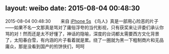 layout: weibo
date: 2015-08-04 00:48:30
---
<meta name="referrer" content="no-referrer" />

2015-08-04 00:48:30  &nbsp;&nbsp;&nbsp;&nbsp;&nbsp;&nbsp; 来自 <a href="sinaweibo://customweibosource" rel="nofollow">iPhone 5s</a>
《鸟人》真是一部用心险恶的片子——如果不名一文那真是骂对了庸俗浮夸的当代影视，只有获奖来让评委们承认你骂的对！然而还是太不好懂了，神话的隐喻，深度的台词都太需要西方文化背景了，太阳春白雪，有内涵的片子看着就是累。绕了一圈就为黑一下粗制商片和无品庸众，那是没看到国产的煎饼侠们，呵呵 ​​​
